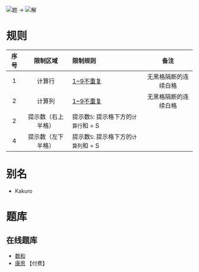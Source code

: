 ![题](https://www.conceptispuzzles.com/zh/picture/11/1362.gif) ->
![解](https://www.conceptispuzzles.com/zh/picture/11/1363.gif)

# 规则
| 序号 | 限制区域 | 限制规则 | 备注 |
| :---: | :---: | :--- | :---: |
| 1 | 计算行 | [1~9不重复] | 无黑格隔断的连续白格 |
| 2 | 计算列 | [1~9不重复] | 无黑格隔断的连续白格 |
| 2 | 提示数（右上半格） | 提示数`S`: 提示格下方的`计算行`和 = S |
| 4 | 提示数（左下半格） | 提示数`S`: 提示格下方的`计算列`和 = S |

# 别名
- Kakuro

# 题库

## 在线题库
- [数和](https://cn.puzzle-kakuro.com/)
- [康思](https://www.conceptispuzzles.com/zh/index.aspx?uri=puzzle/kakuro) 【付费】

[1~9不重复]: ../../rules.md#1~9不重复